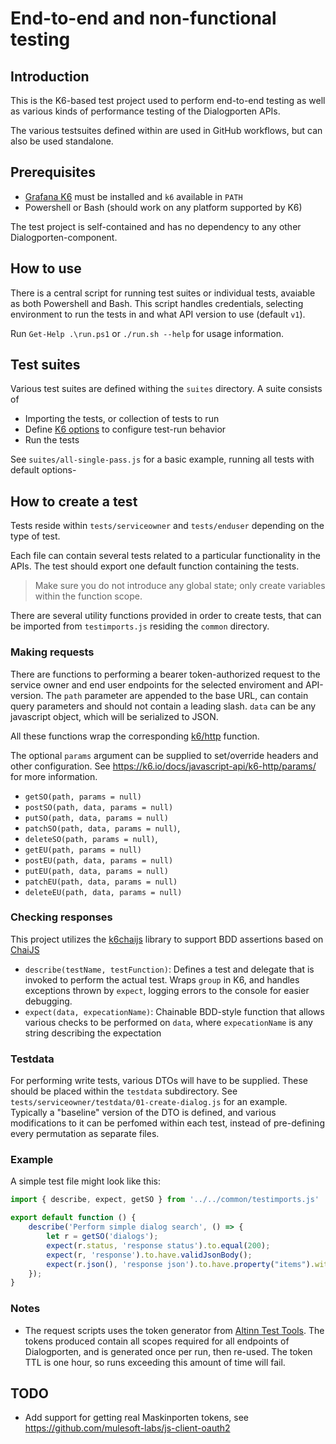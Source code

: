 # End-to-end and non-functional testing

## Introduction

This is the K6-based test project used to perform end-to-end testing as well as various kinds of performance testing of the Dialogporten APIs.

The various testsuites defined within are used in GitHub workflows, but can also be used standalone.

## Prerequisites

* [Grafana K6](https://k6.io/) must be installed and `k6` available in `PATH`
* Powershell or Bash (should work on any platform supported by K6)

The test project is self-contained and has no dependency to any other Dialogporten-component.

## How to use

There is a central script for running test suites or individual tests, avaiable as both Powershell and Bash. This script handles credentials, selecting environment to run the tests in and what API version to use (default `v1`).

Run `Get-Help .\run.ps1` or `./run.sh --help` for usage information.

## Test suites

Various test suites are defined withing the `suites` directory. A suite consists of 
* Importing the tests, or collection of tests to run
* Define [K6 options](https://k6.io/docs/using-k6/k6-options/) to configure test-run behavior
* Run the tests

See `suites/all-single-pass.js` for a basic example, running all tests with default options- 

## How to create a test

Tests reside within `tests/serviceowner` and `tests/enduser` depending on the type of test.

Each file can contain several tests related to a particular functionality in the APIs. The test should export one default function containing the tests. 
> Make sure you do not introduce any global state; only create variables within the function scope. 

There are several utility functions provided in order to create tests, that can be imported from `testimports.js` residing the `common` directory.

### Making requests

There are functions to performing a bearer token-authorized request to the service owner and end user endpoints for the selected enviroment and API-version. The `path` parameter are appended to the base URL, can contain query parameters and should not contain a leading slash. `data` can be any javascript object, which will be serialized to JSON.

All these functions wrap the corresponding [k6/http](https://k6.io/docs/javascript-api/k6-http/) function.

The optional `params` argument can be supplied to set/override headers and other configuration. See https://k6.io/docs/javascript-api/k6-http/params/ for more information.

* `getSO(path, params = null)` 
* `postSO(path, data, params = null)`
* `putSO(path, data, params = null)`
* `patchSO(path, data, params = null)`, 
* `deleteSO(path, params = null)`, 
* `getEU(path, params = null)`
* `postEU(path, data, params = null)`
* `putEU(path, data, params = null)`
* `patchEU(path, data, params = null)`
* `deleteEU(path, data, params = null)`

### Checking responses

This project utilizes the [k6chaijs](https://k6.io/docs/javascript-api/jslib/k6chaijs/) library to support BDD assertions based on [ChaiJS](https://www.chaijs.com/)

* `describe(testName, testFunction)`: Defines a test and delegate that is invoked to perform the actual test. Wraps `group` in K6, and handles exceptions thrown by `expect`, logging errors to the console for easier debugging.
* `expect(data, expecationName)`: Chainable BDD-style function that allows various checks to be performed on `data`, where `expecationName` is any string describing the expectation

### Testdata

For performing write tests, various DTOs will have to be supplied. These should be placed within the `testdata` subdirectory. See `tests/serviceowner/testdata/01-create-dialog.js` for an example. Typically a "baseline" version of the DTO is defined, and various modifications to it can be perfomed within each test, instead of pre-defining every permutation as separate files.

### Example

A simple test file might look like this:

```js
import { describe, expect, getSO } from '../../common/testimports.js'

export default function () {
    describe('Perform simple dialog search', () => {
        let r = getSO('dialogs');
        expect(r.status, 'response status').to.equal(200);
        expect(r, 'response').to.have.validJsonBody();
        expect(r.json(), 'response json').to.have.property("items").with.lengthOf.at.least(1);
    });    
}
```

### Notes
- The request scripts uses the token generator from [Altinn Test Tools](https://github.com/Altinn/AltinnTestTools). The tokens produced contain all scopes required for all endpoints of Dialogporten, and is generated once per run, then re-used. The token TTL is one hour, so runs exceeding this amount of time will fail.

## TODO
* Add support for getting real Maskinporten tokens, see https://github.com/mulesoft-labs/js-client-oauth2